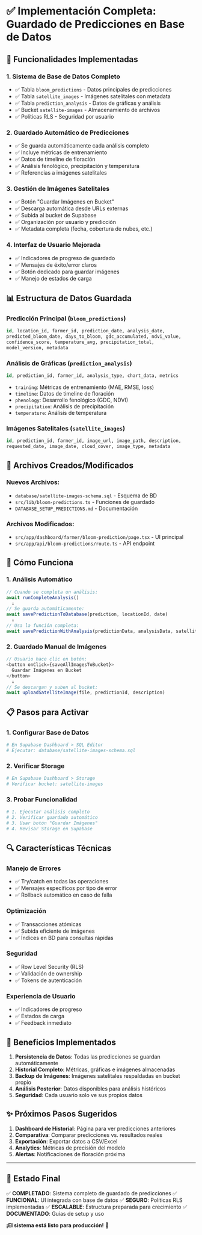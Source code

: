 # ✅ Implementación Completa: Guardado de Predicciones en Base de Datos

## 🎯 Funcionalidades Implementadas

### 1. **Sistema de Base de Datos Completo**

- ✅ Tabla `bloom_predictions` - Datos principales de predicciones
- ✅ Tabla `satellite_images` - Imágenes satelitales con metadata
- ✅ Tabla `prediction_analysis` - Datos de gráficas y análisis
- ✅ Bucket `satellite-images` - Almacenamiento de archivos
- ✅ Políticas RLS - Seguridad por usuario

### 2. **Guardado Automático de Predicciones**

- ✅ Se guarda automáticamente cada análisis completo
- ✅ Incluye métricas de entrenamiento
- ✅ Datos de timeline de floración
- ✅ Análisis fenológico, precipitación y temperatura
- ✅ Referencias a imágenes satelitales

### 3. **Gestión de Imágenes Satelitales**

- ✅ Botón "Guardar Imágenes en Bucket"
- ✅ Descarga automática desde URLs externas
- ✅ Subida al bucket de Supabase
- ✅ Organización por usuario y predicción
- ✅ Metadata completa (fecha, cobertura de nubes, etc.)

### 4. **Interfaz de Usuario Mejorada**

- ✅ Indicadores de progreso de guardado
- ✅ Mensajes de éxito/error claros
- ✅ Botón dedicado para guardar imágenes
- ✅ Manejo de estados de carga

## 📊 Estructura de Datos Guardada

### Predicción Principal (`bloom_predictions`)

```sql
id, location_id, farmer_id, prediction_date, analysis_date,
predicted_bloom_date, days_to_bloom, gdc_accumulated, ndvi_value,
confidence_score, temperature_avg, precipitation_total,
model_version, metadata
```

### Análisis de Gráficas (`prediction_analysis`)

```sql
id, prediction_id, farmer_id, analysis_type, chart_data, metrics
```

- `training`: Métricas de entrenamiento (MAE, RMSE, loss)
- `timeline`: Datos de timeline de floración
- `phenology`: Desarrollo fenológico (GDC, NDVI)
- `precipitation`: Análisis de precipitación
- `temperature`: Análisis de temperatura

### Imágenes Satelitales (`satellite_images`)

```sql
id, prediction_id, farmer_id, image_url, image_path, description,
requested_date, image_date, cloud_cover, image_type, metadata
```

## 🔧 Archivos Creados/Modificados

### Nuevos Archivos:

- `database/satellite-images-schema.sql` - Esquema de BD
- `src/lib/bloom-predictions.ts` - Funciones de guardado
- `DATABASE_SETUP_PREDICTIONS.md` - Documentación

### Archivos Modificados:

- `src/app/dashboard/farmer/bloom-prediction/page.tsx` - UI principal
- `src/app/api/bloom-predictions/route.ts` - API endpoint

## 🚀 Cómo Funciona

### 1. **Análisis Automático**

```typescript
// Cuando se completa un análisis:
await runCompleteAnalysis()
  ↓
// Se guarda automáticamente:
await savePredictionToDatabase(prediction, locationId, date)
  ↓
// Usa la función completa:
await savePredictionWithAnalysis(predictionData, analysisData, satelliteImages)
```

### 2. **Guardado Manual de Imágenes**

```typescript
// Usuario hace clic en botón:
<button onClick={saveAllImagesToBucket}>
  Guardar Imágenes en Bucket
</button>
  ↓
// Se descargan y suben al bucket:
await uploadSatelliteImage(file, predictionId, description)
```

## 📋 Pasos para Activar

### 1. **Configurar Base de Datos**

```bash
# En Supabase Dashboard > SQL Editor
# Ejecutar: database/satellite-images-schema.sql
```

### 2. **Verificar Storage**

```bash
# En Supabase Dashboard > Storage
# Verificar bucket: satellite-images
```

### 3. **Probar Funcionalidad**

```bash
# 1. Ejecutar análisis completo
# 2. Verificar guardado automático
# 3. Usar botón "Guardar Imágenes"
# 4. Revisar Storage en Supabase
```

## 🔍 Características Técnicas

### **Manejo de Errores**

- ✅ Try/catch en todas las operaciones
- ✅ Mensajes específicos por tipo de error
- ✅ Rollback automático en caso de falla

### **Optimización**

- ✅ Transacciones atómicas
- ✅ Subida eficiente de imágenes
- ✅ Índices en BD para consultas rápidas

### **Seguridad**

- ✅ Row Level Security (RLS)
- ✅ Validación de ownership
- ✅ Tokens de autenticación

### **Experiencia de Usuario**

- ✅ Indicadores de progreso
- ✅ Estados de carga
- ✅ Feedback inmediato

## 🎯 Beneficios Implementados

1. **Persistencia de Datos**: Todas las predicciones se guardan automáticamente
2. **Historial Completo**: Métricas, gráficas e imágenes almacenadas
3. **Backup de Imágenes**: Imágenes satelitales respaldadas en bucket propio
4. **Análisis Posterior**: Datos disponibles para análisis históricos
5. **Seguridad**: Cada usuario solo ve sus propios datos

## ✨ Próximos Pasos Sugeridos

1. **Dashboard de Historial**: Página para ver predicciones anteriores
2. **Comparativa**: Comparar predicciones vs. resultados reales
3. **Exportación**: Exportar datos a CSV/Excel
4. **Analytics**: Métricas de precisión del modelo
5. **Alertas**: Notificaciones de floración próxima

---

## 🏁 Estado Final

✅ **COMPLETADO**: Sistema completo de guardado de predicciones
✅ **FUNCIONAL**: UI integrada con base de datos
✅ **SEGURO**: Políticas RLS implementadas
✅ **ESCALABLE**: Estructura preparada para crecimiento
✅ **DOCUMENTADO**: Guías de setup y uso

**¡El sistema está listo para producción!** 🚀
